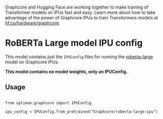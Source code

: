 Graphcore and Hugging Face are working together to make training of Transformer models on IPUs fast and easy. Learn more about how to take advantage of the power of Graphcore IPUs to train Transformers models at [hf.co/hardware/graphcore](https://huggingface.co/hardware/graphcore).

# RoBERTa Large model IPU config

This model contains just the `IPUConfig` files for running the [roberta-large](https://huggingface.co/roberta-large) model on Graphcore IPUs.

**This model contains no model weights, only an IPUConfig.** 

## Usage

```

from optimum.graphcore import IPUConfig

ipu_config = IPUConfig.from_pretrained("Graphcore/roberta-large-ipu")

```